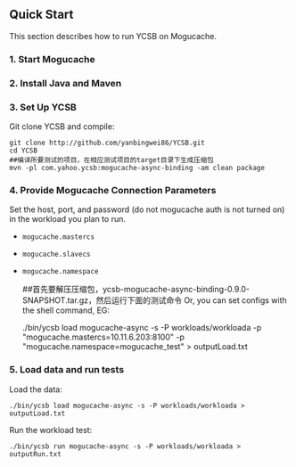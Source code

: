 <!--
Copyright (c) 2014 - 2015 YCSB contributors. All rights reserved.

Licensed under the Apache License, Version 2.0 (the "License"); you
may not use this file except in compliance with the License. You
may obtain a copy of the License at

http://www.apache.org/licenses/LICENSE-2.0

Unless required by applicable law or agreed to in writing, software
distributed under the License is distributed on an "AS IS" BASIS,
WITHOUT WARRANTIES OR CONDITIONS OF ANY KIND, either express or
implied. See the License for the specific language governing
permissions and limitations under the License. See accompanying
LICENSE file.
-->

## Quick Start

This section describes how to run YCSB on Mogucache. 

### 1. Start Mogucache

### 2. Install Java and Maven

### 3. Set Up YCSB

Git clone YCSB and compile:

    git clone http://github.com/yanbingwei86/YCSB.git
    cd YCSB
    ##编译所要测试的项目，在相应测试项目的target目录下生成压缩包
    mvn -pl com.yahoo.ycsb:mogucache-async-binding -am clean package

### 4. Provide Mogucache Connection Parameters
    
Set the host, port, and password (do not mogucache auth is not turned on) in the 
workload you plan to run.

- `mogucache.mastercs`
- `mogucache.slavecs`
- `mogucache.namespace`

    ##首先要解压压缩包，ycsb-mogucache-async-binding-0.9.0-SNAPSHOT.tar.gz，然后运行下面的测试命令
Or, you can set configs with the shell command, EG:

    ./bin/ycsb load mogucache-async -s -P workloads/workloada -p "mogucache.mastercs=10.11.6.203:8100" -p "mogucache.namespace=mogucache_test" > outputLoad.txt

### 5. Load data and run tests

Load the data:

    ./bin/ycsb load mogucache-async -s -P workloads/workloada > outputLoad.txt

Run the workload test:

    ./bin/ycsb run mogucache-async -s -P workloads/workloada > outputRun.txt


